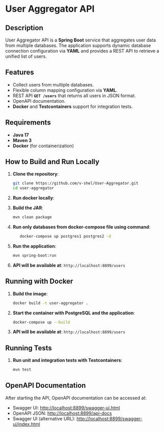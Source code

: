 # User Aggregator API

## Description
User Aggregator API is a **Spring Boot** service that aggregates user data from multiple databases.
The application supports dynamic database connection configuration via **YAML** and provides a REST API to retrieve a unified list of users.

## Features
- Collect users from multiple databases.
- Flexible column mapping configuration via **YAML**.
- REST API **`GET /users`** that returns all users in JSON format.
- OpenAPI documentation.
- **Docker** and **Testcontainers** support for integration tests.

## Requirements
- **Java 17**
- **Maven 3**
- **Docker** (for containerization)

## How to Build and Run Locally

1. **Clone the repository**:
   ```sh
   git clone https://github.com/v-shel/User-Aggregator.git
   cd user-aggregator
   ```

2. **Run docker locally**:

3. **Build the JAR**:
   ```sh
   mvn clean package
   ```
   
4. **Run only databases from docker-compose file using command**:
   ```sh
      docker-compose up postgres1 postgres2 -d
   ```

5. **Run the application**:
   ```sh
   mvn spring-boot:run
   ```

6. **API will be available at**: `http://localhost:8899/users`

## Running with Docker
1. **Build the image**:
   ```sh
   docker build -t user-aggregator .
   ```
2. **Start the container with PostgreSQL and the application**:
   ```sh
   docker-compose up --build
   ```

3. **API will be available at**: `http://localhost:8899/users`

## Running Tests
1. **Run unit and integration tests with Testcontainers**:
   ```sh
   mvn test
   ```

## OpenAPI Documentation
After starting the API, OpenAPI documentation can be accessed at:
- Swagger UI: [http://localhost:8899/swagger-ui.html](http://localhost:8899/swagger-ui.html)
- OpenAPI JSON: [http://localhost:8899/api-docs](http://localhost:8899/api-docs)
- Swagger UI (alternative URL): [http://localhost:8899/swagger-ui/index.html](http://localhost:8899/swagger-ui/index.html)
